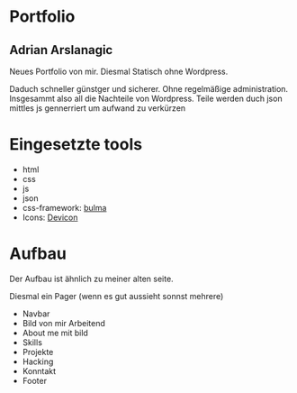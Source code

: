 # Portfolio
## Adrian Arslanagic

Neues Portfolio von mir.
Diesmal Statisch ohne Wordpress.

Daduch schneller günstger und sicherer. Ohne regelmäßige administration. Insgesammt also all die Nachteile von Wordpress.
Teile werden duch json mittles js gennerriert um aufwand zu verkürzen

# Eingesetzte tools

- html
- css
- js
- json
- css-framework: [bulma](https://bulma.io/documentation/start/installation/)
- Icons: [Devicon](https://github.com/devicons/devicon/)

#  Aufbau

Der Aufbau ist ähnlich zu meiner alten seite.

Diesmal ein Pager (wenn es gut aussieht sonnst mehrere)

- Navbar
- Bild von mir Arbeitend
- About me mit bild
- Skills
- Projekte
- Hacking
- Konntakt
- Footer

